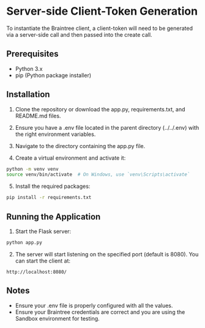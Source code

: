 # Server-side Client-Token Generation

To instantiate the Braintree client, a client-token will need to be generated via a server-side call and then passed into the create call.

## Prerequisites

- Python 3.x
- pip (Python package installer)

## Installation

1. Clone the repository or download the app.py, requirements.txt, and README.md files.

2. Ensure you have a .env file located in the parent directory (../../.env) with the right environment variables.

3. Navigate to the directory containing the app.py file.

4. Create a virtual environment and activate it:

```bash
python -m venv venv
source venv/bin/activate  # On Windows, use `venv\Scripts\activate`
```

    

5. Install the required packages:

```bash
pip install -r requirements.txt
```
    

## Running the Application

1. Start the Flask server:

```bash
python app.py
```
    
2. The server will start listening on the specified port (default is 8080). You can start the client at:

```
http://localhost:8080/
```

## Notes

- Ensure your .env file is properly configured with all the values.
- Ensure your Braintree credentials are correct and you are using the Sandbox environment for testing.


